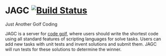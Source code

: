 JAGC [![Build Status](https://travis-ci.org/RYDLAB/jagc.org.svg?branch=master)](https://travis-ci.org/RYDLAB/jagc.org)
====

Just Another Golf Coding

JAGC is a server for [code golf](http://en.wikipedia.org/wiki/Code_golf),
where users should write the shortest code using all standard features of scripting languages
for solve tasks. Users can add new tasks with unit tests and invent solutions and submit them.
JAGC will run tests for these solutions to determine the winner.

